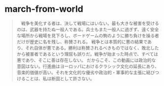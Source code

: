 # march-from-world
>　戦争を美化する者は、決して戦場にはいない。最も大きな被害を受けるのは、武器を持たぬ一般人である。兵士もまた一般人に過ぎず、遠く安全な場所から戦場を見下ろし、ボードゲームの駒のように勝ち負けを操る者だけが歴史に名を残し、称賛される。
戦争とは本質的に悪の結果であり、それ自体が悪である。勝利は称賛されるべきものではなく、敗北したから被害者であるという理屈も誤りだ。戦争が始まった時点で、すべては悪であり、そこに善は存在しない。
だからこそ、この動画には政治的な意図はない。行進曲はヨーロッパにおけるクラシック文化の延長にあり、音楽的価値が高い。それを文化的な優劣や政治的・軍事的な主張に結びつけることは、私は断固として許さない。
